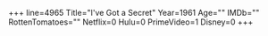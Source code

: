 +++
line=4965
Title="I've Got a Secret"
Year=1961
Age=""
IMDb=""
RottenTomatoes=""
Netflix=0
Hulu=0
PrimeVideo=1
Disney=0
+++

